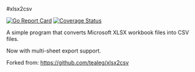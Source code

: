 #xlsx2csv

[![Go Report Card](https://goreportcard.com/badge/github.com/dkoston/xlsx2csv)](https://goreportcard.com/report/github.com/dkoston/xlsx2csv)
[![Coverage Status](https://coveralls.io/repos/github/dkoston/xlsx2csv/badge.svg?branch=master)](https://coveralls.io/github/dkoston/xlsx2csv?branch=master)

A simple program that converts Microsoft XLSX workbook files into CSV files.

Now with multi-sheet export support.

Forked from: https://github.com/tealeg/xlsx2csv